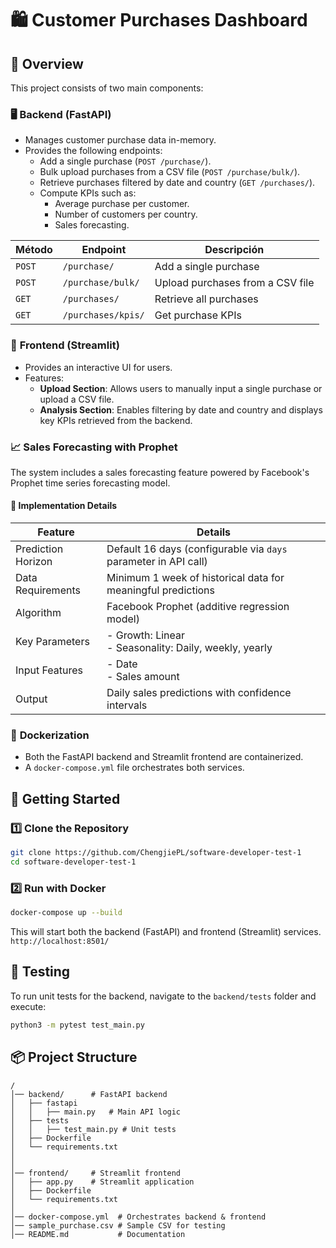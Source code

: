 # 🛍️ Customer Purchases Dashboard

## 📌 Overview

This project consists of two main components:

### 🖥️ **Backend (FastAPI)**

- Manages customer purchase data in-memory.
- Provides the following endpoints:
  - Add a single purchase (`POST /purchase/`).
  - Bulk upload purchases from a CSV file (`POST /purchase/bulk/`).
  - Retrieve purchases filtered by date and country (`GET /purchases/`).
  - Compute KPIs such as:
    - Average purchase per customer.
    - Number of customers per country.
    - Sales forecasting.

| Método | Endpoint           | Descripción                      |
| ------ | ------------------ | -------------------------------- |
| `POST` | `/purchase/`       | Add a single purchase            |
| `POST` | `/purchase/bulk/`  | Upload purchases from a CSV file |
| `GET`  | `/purchases/`      | Retrieve all purchases           |
| `GET`  | `/purchases/kpis/` | Get purchase KPIs                |

### 🎨 **Frontend (Streamlit)**

- Provides an interactive UI for users.
- Features:
  - **Upload Section**: Allows users to manually input a single purchase or upload a CSV file.
  - **Analysis Section**: Enables filtering by date and country and displays key KPIs retrieved from the backend.

### 📈 Sales Forecasting with Prophet

The system includes a sales forecasting feature powered by Facebook's Prophet time series forecasting model.

#### 🔧 Implementation Details

| Feature            | Details                                                         |
| ------------------ | --------------------------------------------------------------- |
| Prediction Horizon | Default 16 days (configurable via `days` parameter in API call) |
| Data Requirements  | Minimum 1 week of historical data for meaningful predictions    |
| Algorithm          | Facebook Prophet (additive regression model)                    |
| Key Parameters     | - Growth: Linear<br>- Seasonality: Daily, weekly, yearly        |
| Input Features     | - Date<br>- Sales amount                                        |
| Output             | Daily sales predictions with confidence intervals               |

### 🐳 **Dockerization**

- Both the FastAPI backend and Streamlit frontend are containerized.
- A `docker-compose.yml` file orchestrates both services.

## 🚀 Getting Started

### 1️⃣ **Clone the Repository**

```bash
git clone https://github.com/ChengjiePL/software-developer-test-1
cd software-developer-test-1
```

### 2️⃣ **Run with Docker**

```bash
docker-compose up --build
```

This will start both the backend (FastAPI) and frontend (Streamlit) services. `http://localhost:8501/`

## 🧪 Testing

To run unit tests for the backend, navigate to the `backend/tests` folder and execute:

```bash
python3 -m pytest test_main.py
```

## 📦 Project Structure

```
/
│── backend/      # FastAPI backend
│   ├── fastapi
│   │   ├── main.py   # Main API logic
│   ├── tests
│   │   ├── test_main.py # Unit tests
│   ├── Dockerfile
│   └── requirements.txt
│
│
│── frontend/     # Streamlit frontend
│   ├── app.py    # Streamlit application
│   ├── Dockerfile
│   └── requirements.txt
│
│── docker-compose.yml  # Orchestrates backend & frontend
│── sample_purchase.csv # Sample CSV for testing
│── README.md           # Documentation
```
